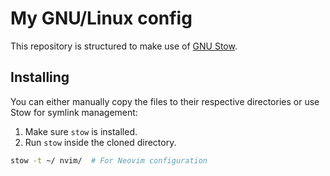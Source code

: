 # My GNU/Linux config

This repository is structured to make use of [GNU Stow](https://www.gnu.org/software/stow/).

## Installing

You can either manually copy the files to their respective directories or use Stow for symlink management:

1. Make sure `stow` is installed. 
2. Run `stow` inside the cloned directory.

```sh
stow -t ~/ nvim/  # For Neovim configuration 
```

